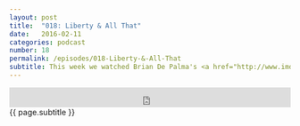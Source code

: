 ```yaml
---
layout: post
title:  "018: Liberty & All That"
date:   2016-02-11
categories: podcast
number: 18
permalink: /episodes/018-Liberty-&-All-That
subtitle: This week we watched Brian De Palma's <a href="http://www.imdb.com/title/tt0082085/?ref_=fn_al_tt_1" target="_blank">Blow Out</a>! The generally slept on stylistic and suspenseful Travolta film. We talk life vs media, the portrayal of 'Merica, Jack Terry's motivation, whether De Palma is a misogynist, and we black out in introspection a couple of times. Don't feed Carlos after midnight. <a href="/audible" target="_blank">Click here</a> to get a free audiobook and support the show!
---
```


<iframe frameborder='0' height='36px' scrolling='no' seamless src='https://simplecast.com/e/26183?style=dark' width='100%'></iframe>

<br>
<span class="episode_text">
{{ page.subtitle }}
</span>
<br><br>
